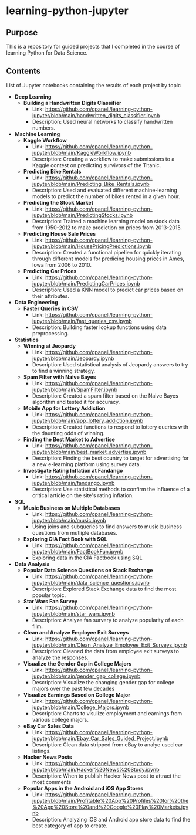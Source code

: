 # learning-python-jupyter

## Purpose
This is a repository for guided projects that I completed in the course of learning Python for Data Science.  

## Contents
List of Jupyter notebooks containing the results of each project by topic
* **Deep Learning** 
  * **Building a Handwritten Digits Classifier**
    * Link: https://github.com/cpanell/learning-python-jupyter/blob/main/handwritten_digits_classifier.ipynb
    * Description: Used neural networks to classify handwritten numbers.
* **Machine Learning** 
  * **Kaggle Workflow**
    * Link: https://github.com/cpanell/learning-python-jupyter/blob/main/KaggleWorkflow.ipynb
    * Description: Creating a workflow to make submissions to a Kaggle contest on predicting survivors of the Titanic.
  * **Predicting Bike Rentals**
    * Link: https://github.com/cpanell/learning-python-jupyter/blob/main/Predicting_Bike_Rentals.ipynb
    * Description: Used and evaluated different machine-learning models to predict the number of bikes rented in a given hour.
  * **Predicting the Stock Market**
    * Link: https://github.com/cpanell/learning-python-jupyter/blob/main/PredictingStocks.ipynb
    * Description: Trained a machine learning model on stock data from 1950-2012 to make prediction on prices from 2013-2015. 
  * **Predicting House Sale Prices**
    * Link: https://github.com/cpanell/learning-python-jupyter/blob/main/HousePricingPredictions.ipynb
    * Description: Created a functional pipelien for quickly iterating through different models for predicing housing prices in Ames, Iowa from 2006 to 2010.
  * **Predicting Car Prices**
    * Link: https://github.com/cpanell/learning-python-jupyter/blob/main/PredictingCarPrices.ipynb
    * Description: Used a KNN model to predict car prices based on their attributes. 
* **Data Engineering**
  * **Faster Queries in CSV**
    * Link: https://github.com/cpanell/learning-python-jupyter/blob/main/fast_queries_csv.ipynb
    * Description: Building faster lookup functions using data preprocessing.  
* **Statistics** 
  * **Winning at Jeopardy**
    * Link: https://github.com/cpanell/learning-python-jupyter/blob/main/Jeopardy.ipynb
    * Description: Used statistical analysis of Jeopardy answers to try to find a winning strategy.
  * **Spam Filter with Naive Bayes**
    * Link: https://github.com/cpanell/learning-python-jupyter/blob/main/SpamFilter.ipynb
    * Description: Created a spam filter based on the Naive Bayes algorithm and tested it for accuracy.
  * **Mobile App for Lottery Addiction**
    * Link: https://github.com/cpanell/learning-python-jupyter/blob/main/app_lottery_addiction.ipynb
    * Description: Created functions to respond to lottery queries with the daunting odds of winning.
  * **Finding the Best Market to Advertise**
    * Link: https://github.com/cpanell/learning-python-jupyter/blob/main/best_market_advertise.ipynb
    * Description: Finding the best country to target for advertising for a new e-learning platform using survey data.
  * **Investigate Rating Inflation at Fandango**
    * Link: https://github.com/cpanell/learning-python-jupyter/blob/main/fandango.ipynb 
    * Description: Use statistical methods to confirm the influence of a critical article on the site's rating inflation.
* **SQL**
  * **Music Business on Multiple Databases**
    * Link: https://github.com/cpanell/learning-python-jupyter/blob/main/music.ipynb
    * Using joins and subqueries to find answers to music business questions from mutliple databases.
  * **Exploring CIA Fact Book with SQL**
    * Link: https://github.com/cpanell/learning-python-jupyter/blob/main/FactBookFun.ipynb
    * Exploring data in the CIA Factbook using SQL 
* **Data Analysis**
  * **Popular Data Science Questions on Stack Exchange**
    * Link: https://github.com/cpanell/learning-python-jupyter/blob/main/data_science_questions.ipynb
    * Description: Explored Stack Exchange data to find the most popular topic. 
  * **Star Wars Fan Survey**
    * Link: https://github.com/cpanell/learning-python-jupyter/blob/main/star_wars.ipynb
    * Description: Analyze fan survery to analyze popularity of each film.
  * **Clean and Analyze Employee Exit Surveys**
    * Link: https://github.com/cpanell/learning-python-jupyter/blob/main/Clean_Analyze_Employee_Exit_Surveys.ipynb
    * Description: Cleaned the data from employee exit surveys to analyze the responses.   
  * **Visualize the Gender Gap in College Majors**
    * Link: https://github.com/cpanell/learning-python-jupyter/blob/main/gender_gap_college.ipynb
    * Description: Visualize the changing gender gap for college majors over the past few decades
  * **Visualize Earnings Based on College Major**
    * Link: https://github.com/cpanell/learning-python-jupyter/blob/main/College_Majors.ipynb
    * Description: Charts to visulize employment and earnings from various college majors.
  * **eBay Car Sales Data**
    * Link: https://github.com/cpanell/learning-python-jupyter/blob/main/Ebay_Car_Sales_Guided_Project.ipynb
    * Description: Clean data stripped from eBay to analye used car listings.
  * **Hacker News Posts**
    * Link: https://github.com/cpanell/learning-python-jupyter/blob/main/Hacker%20News%20Study.ipynb
    * Description: When to publish Hacker News post to attract the most comments
  * **Popular Apps in the Android and iOS App Stores**
    * Link: https://github.com/cpanell/learning-python-jupyter/blob/main/Profitable%20App%20Profiles%20for%20the%20App%20Store%20and%20Google%20Play%20Markets.ipynb
    * Description: Analyzing iOS and Android app store data to find the best category of app to create. 

